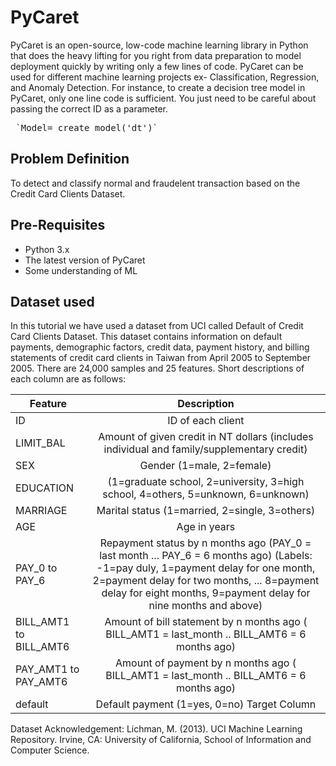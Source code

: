 # PyCaret
PyCaret is an open-source, low-code machine learning library in Python that does the heavy lifting for you right from data preparation to model deployment quickly by writing only a few lines of code.
PyCaret can be used for different machine learning projects ex- Classification, Regression, and Anomaly Detection. For instance, to create a decision tree model in PyCaret, only one line code is sufficient. You just need to be careful about passing the correct ID as a parameter. 
<pre> `Model= create_model('dt')`
</pre>
 
## Problem Definition

To detect and classify normal and fraudelent transaction based on the Credit Card Clients Dataset.

## Pre-Requisites
* Python 3.x
* The latest version of PyCaret
* Some understanding of ML

## Dataset used

In this tutorial we have used a dataset from UCI called Default of Credit Card Clients Dataset. This dataset contains information on default payments, demographic factors, credit data, payment history, and billing statements of credit card clients in Taiwan from April 2005 to September 2005. There are 24,000 samples and 25 features. Short descriptions of each column are as follows:

| Feature   |      Description  
|----------|:-------------:|
| ID |  ID of each client|
| LIMIT_BAL |   Amount of given credit in NT dollars (includes individual and family/supplementary credit)  |
| SEX | Gender (1=male, 2=female) |
| EDUCATION | (1=graduate school, 2=university, 3=high school, 4=others, 5=unknown, 6=unknown) |
| MARRIAGE |  Marital status (1=married, 2=single, 3=others) |
| AGE | Age in years |
| PAY_0 to PAY_6|  Repayment status by n months ago (PAY_0 = last month ... PAY_6 = 6 months ago) (Labels: -1=pay duly, 1=payment delay for one month, 2=payment delay for two months, ... 8=payment delay for eight months, 9=payment delay for nine months and above) |
| BILL_AMT1 to BILL_AMT6 | Amount of bill statement by n months ago ( BILL_AMT1 = last_month .. BILL_AMT6 = 6 months ago) |
| PAY_AMT1 to PAY_AMT6 | Amount of payment by n months ago ( BILL_AMT1 = last_month .. BILL_AMT6 = 6 months ago) |
| default | Default payment (1=yes, 0=no) Target Column |

Dataset Acknowledgement:
Lichman, M. (2013). UCI Machine Learning Repository. Irvine, CA: University of California, School of Information and Computer Science.
